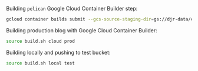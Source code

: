
Building `pelican` Google Cloud Container Builder step:
```bash
gcloud container builds submit --gcs-source-staging-dir=gs://djr-data/cloudbuild --tag gcr.io/${PROJECT_ID}/pelican:latest .
```

Building production blog with Google Cloud Container Builder:
```bash
source build.sh cloud prod
```

Building locally and pushing to test bucket:
```bash
source build.sh local test
```
